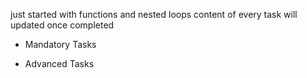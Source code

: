 just started with functions and nested loops
content of every task will updated once completed

* Mandatory Tasks

* Advanced Tasks
